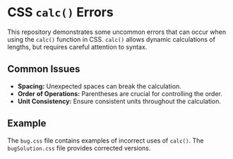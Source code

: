 # CSS `calc()` Errors

This repository demonstrates some uncommon errors that can occur when using the `calc()` function in CSS.  `calc()` allows dynamic calculations of lengths, but requires careful attention to syntax.

## Common Issues

- **Spacing:**  Unexpected spaces can break the calculation.
- **Order of Operations:**  Parentheses are crucial for controlling the order.
- **Unit Consistency:**  Ensure consistent units throughout the calculation.

## Example

The `bug.css` file contains examples of incorrect uses of `calc()`. The `bugSolution.css` file provides corrected versions.